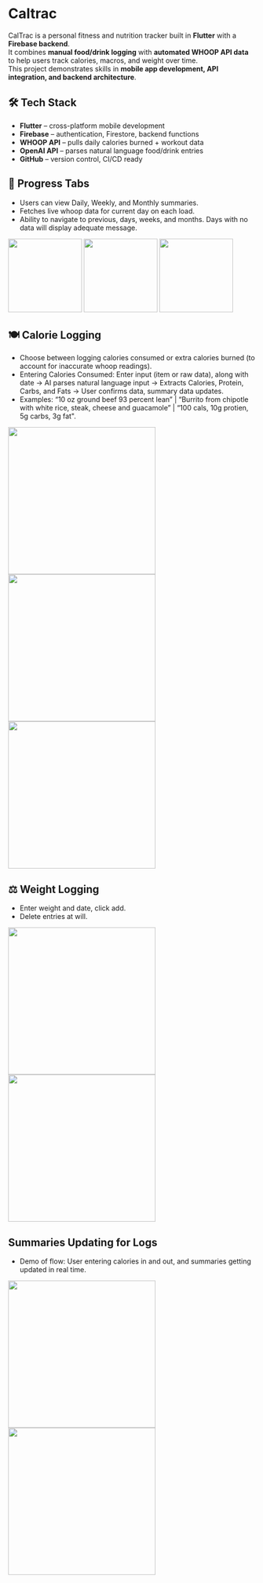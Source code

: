 # Caltrac

CalTrac is a personal fitness and nutrition tracker built in **Flutter** with a **Firebase backend**.  
It combines **manual food/drink logging** with **automated WHOOP API data** to help users track calories, macros, and weight over time.  
This project demonstrates skills in **mobile app development, API integration, and backend architecture**.


## 🛠️ Tech Stack
- **Flutter** – cross-platform mobile development  
- **Firebase** – authentication, Firestore, backend functions  
- **WHOOP API** – pulls daily calories burned + workout data  
- **OpenAI API** – parses natural language food/drink entries  
- **GitHub** – version control, CI/CD ready  


##  📱 Progress Tabs

- Users can view Daily, Weekly, and Monthly summaries.
- Fetches live whoop data for current day on each load.
- Ability to navigate to previous, days, weeks, and months. Days with no data will display adequate message. 


<img src="https://github.com/user-attachments/assets/9cdfcf53-48ee-4ff1-bddf-1daf76e6a0d5" width="150"/>
<img src="https://github.com/user-attachments/assets/558b203c-278f-4cff-8e52-38b302dff62b" width="150"/>
<img src="https://github.com/user-attachments/assets/1edff3b0-7808-4a66-b387-c8d5caa1e829" width="150"/>


## 🍽️ Calorie Logging

- Choose between logging calories consumed or extra calories burned (to account for inaccurate whoop readings).
- Entering Calories Consumed: Enter input (item or raw data), along with date -> AI parses natural language input -> Extracts Calories, Protein, Carbs, and Fats -> User confirms data, summary data updates.
- Examples: “10 oz ground beef 93 percent lean” | “Burrito from chipotle with white rice, steak, cheese and guacamole” | “100 cals, 10g protien, 5g carbs, 3g fat".


<img src="https://github.com/user-attachments/assets/7b955590-de83-4e22-b2e4-6b85fbf6a454" width="300"/>
<img src="https://github.com/user-attachments/assets/5db24ad7-8fa9-4881-a7b8-8059604741b0" width="300"/>
<img src="https://github.com/user-attachments/assets/5559a7fc-0a81-4c0d-9e6b-6171d011b38d" width="300"/>


## ⚖️ Weight Logging

- Enter weight and date, click add.
- Delete entries at will.


<img src="https://github.com/user-attachments/assets/4590c6e2-5540-4046-bde9-b61f676bd3d5" width="300"/>
<img src="https://github.com/user-attachments/assets/9efa3cfd-2a44-43c6-8da8-b5cadd82ec62" width="300"/>

## Summaries Updating for Logs

- Demo of flow: User entering calories in and out, and summaries getting updated in real time.


<img src="https://github.com/user-attachments/assets/bd6e6ccc-68d2-4fbe-9bd0-eeef5d4a5ef5" width="300"/>
<img src="https://github.com/user-attachments/assets/1108974c-23b2-458f-9914-673f43f5e89b" width="300"/>




